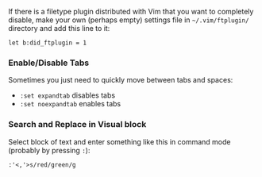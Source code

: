 If there is a filetype plugin distributed with Vim that you want to completely disable, make your own (perhaps empty) settings file in `~/.vim/ftplugin/` directory and add this line to it:
```
let b:did_ftplugin = 1
```

### Enable/Disable Tabs

Sometimes you just need to quickly move between tabs and spaces:

- `:set expandtab` disables tabs
- `:set noexpandtab` enables tabs

### Search and Replace in Visual block

Select block of text and enter something like this in command mode (probably by pressing `:`):

```
:'<,'>s/red/green/g
```